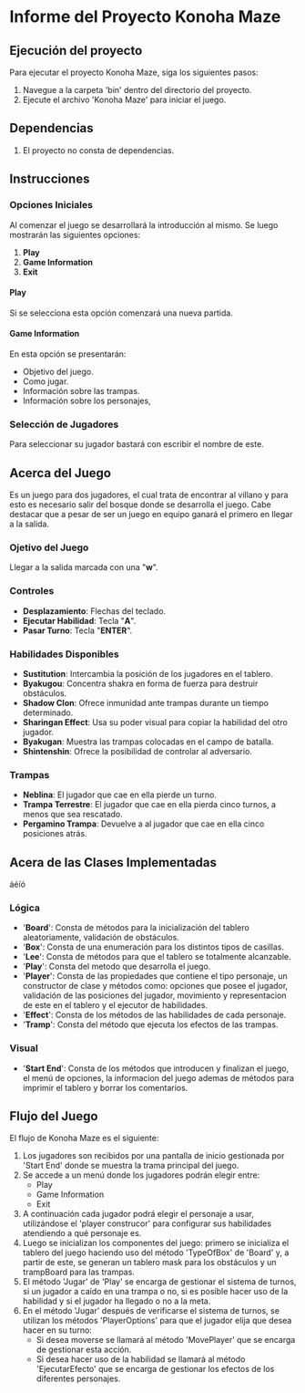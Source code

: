 # Informe del Proyecto Konoha Maze 

## Ejecución del proyecto

Para ejecutar el proyecto Konoha Maze, siga los siguientes pasos:
1. Navegue a la carpeta 'bin' dentro del directorio del proyecto.
2. Ejecute el archivo 'Konoha Maze' para iniciar el juego.

## Dependencias

1. El proyecto no consta de dependencias.

## Instrucciones

### Opciones Iniciales

Al comenzar el juego se desarrollará la introducción al mismo. Se luego mostrarán las siguientes opciones:
1. **Play**
2. **Game Information**
3. **Exit**

#### Play
Si se selecciona esta opción comenzará una nueva partida.

#### Game Information
En esta opción se presentarán:
- Objetivo del juego.
- Como jugar.
- Información sobre las trampas.
- Información sobre los personajes,

### Selección de Jugadores
Para seleccionar su jugador bastará con escribir el nombre de este.

## Acerca del Juego

Es un juego para dos jugadores, el cual trata de encontrar al villano y para esto es necesario salir del bosque donde se desarrolla el juego. Cabe destacar que a pesar de ser un juego en equipo ganará el primero en llegar a la salida.

### Ojetivo del Juego
Llegar a la salida marcada con una "**w**".
 
### Controles
- **Desplazamiento**: Flechas del teclado.
- **Ejecutar Habilidad**: Tecla "**A**".
- **Pasar Turno**: Tecla "**ENTER**".

### Habilidades Disponibles 

- **Sustitution**: Intercambia la posición de los jugadores en el tablero.
- **Byakugou**: Concentra shakra en forma de fuerza para destruir obstáculos.
- **Shadow Clon**: Ofrece inmunidad ante trampas durante un tiempo determinado.
- **Sharingan Effect**: Usa su poder visual para copiar la habilidad del otro jugador.
- **Byakugan**: Muestra las trampas colocadas en el campo de batalla.
- **Shintenshin**: Ofrece la posibilidad de controlar al adversario.

### Trampas

- **Neblina**: El jugador que cae en ella pierde un turno.
- **Trampa Terrestre**: El jugador que cae en ella pierda cinco turnos, a menos que sea rescatado.
- **Pergamino Trampa**: Devuelve a al jugador que cae en ella cinco posiciones atrás.

## Acera de las Clases Implementadas
áéíó
### Lógica

- '**Board**': Consta de métodos para la inicialización del tablero aleatoriamente, validación de obstáculos.
- '**Box**': Consta de una enumeración para los distintos tipos de casillas. 
- '**Lee**': Consta de métodos para que el tablero se totalmente alcanzable.
- '**Play**': Consta del metodo que desarrolla el juego.
- '**Player**': Consta de las propiedades que contiene el tipo personaje, un constructor de clase y métodos como: opciones que posee el jugador, validación de las posiciones del jugador, movimiento y representacion de este en el tablero y el ejecutor de habilidades.
- '**Effect**': Consta de los métodos de las habilidades de cada personaje.
- '**Tramp**': Consta del método que ejecuta los efectos de las trampas.

### Visual
- '**Start End**': Consta de los métodos que introducen y finalizan el juego, el menú de opciones, la informacion del juego ademas de métodos para imprimir el tablero y borrar los comentarios.

## Flujo del Juego

El flujo de Konoha Maze es el siguiente:
1. Los jugadores son recibidos por una pantalla de inicio gestionada por 'Start End' donde se muestra la trama principal del juego.
2. Se accede a un menú donde los jugadores podrán elegir entre:
   - Play
   - Game Information 
   - Exit
3. A continuación cada jugador podrá elegir el personaje a usar, utilizándose el 'player construcor' para configurar sus habilidades atendiendo a qué personaje es.
4. Luego se inicializan los componentes del juego: primero se inicializa el tablero del juego haciendo uso del método 'TypeOfBox' de 'Board' y, a partir de este, se generan un tablero mask para los obstáculos y un trampBoard para las trampas.
6. El método 'Jugar' de 'Play' se encarga de gestionar el sistema de turnos, si un jugador a caído en una trampa o no, si es posible hacer uso de la habilidad y si el jugador ha llegado o no a la meta.
7. En el método 'Jugar' después de verificarse el sistema de turnos, se utilizan los métodos 'PlayerOptions' para que el jugador elija que desea hacer en su turno:
   - Si desea moverse se llamará al método 'MovePlayer' que se encarga de gestionar esta acción.
   - Si desea hacer uso de la habilidad se llamará al método 'EjecutarEfecto' que se encarga de gestionar los efectos de los diferentes personajes.